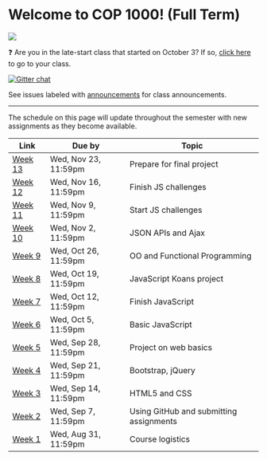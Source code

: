 # Welcome to COP 1000! (Full Term)

![](http://i.giphy.com/kUTevwxXSaqzK.gif)

:question: Are you in the late-start class that started on October 3? If so, [click here](https://github.com/cop1000/cop1000/tree/late-start#welcome-to-cop-1000-late-start-october-3) to go to your class.


[![Gitter chat](https://badges.gitter.im/valencia-cop1000/Lobby.png)](https://gitter.im/valencia-cop1000/Lobby)

See issues labeled with [announcements](https://github.com/cop1000/cop1000/issues?q=is%3Aissue+is%3Aopen+label%3Aannouncements) for class announcements.

---

The schedule on this page will update throughout the semester with new assignments as they become available.

Link              | Due by                | Topic
---               | ---                   | ---
[Week 13](todos/week-13.md)| Wed, Nov 23, 11:59pm  | Prepare for final project
[Week 12](todos/week-12.md)| Wed, Nov 16, 11:59pm  | Finish JS challenges
[Week 11](todos/week-11.md)| Wed, Nov 9, 11:59pm  | Start JS challenges
[Week 10](todos/week-10.md)| Wed, Nov 2, 11:59pm  | JSON APIs and Ajax
[Week 9](todos/week-09.md) | Wed, Oct 26, 11:59pm  | OO and Functional Programming
[Week 8](todos/week-08.md) | Wed, Oct 19, 11:59pm  | JavaScript Koans project
[Week 7](todos/week-07.md) | Wed, Oct 12, 11:59pm  | Finish JavaScript
[Week 6](todos/week-06.md) | Wed, Oct 5, 11:59pm   | Basic JavaScript
[Week 5](todos/week-05.md) | Wed, Sep 28, 11:59pm  | Project on web basics
[Week 4](todos/week-04.md) | Wed, Sep 21, 11:59pm  | Bootstrap, jQuery
[Week 3](todos/week-03.md) | Wed, Sep 14, 11:59pm  | HTML5 and CSS
[Week 2](todos/week-02.md) | Wed, Sep 7, 11:59pm   | Using GitHub and submitting assignments
[Week 1](todos/week-01.md) | Wed, Aug 31, 11:59pm  | Course logistics
